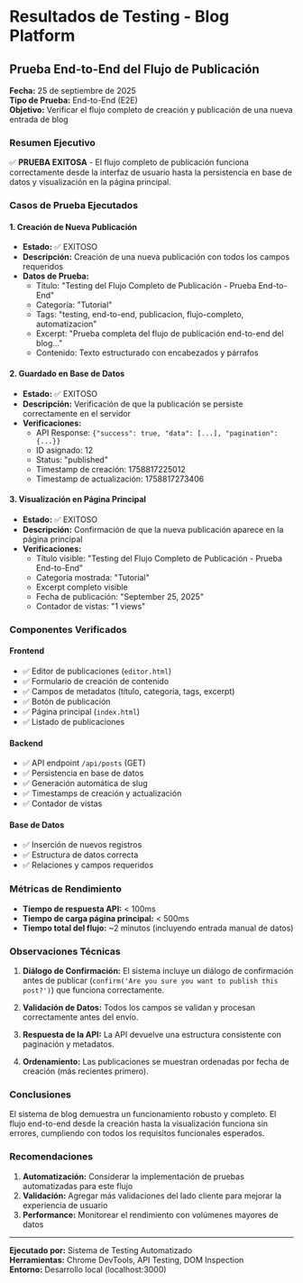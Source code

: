 # Resultados de Testing - Blog Platform

## Prueba End-to-End del Flujo de Publicación

**Fecha:** 25 de septiembre de 2025  
**Tipo de Prueba:** End-to-End (E2E)  
**Objetivo:** Verificar el flujo completo de creación y publicación de una nueva entrada de blog

### Resumen Ejecutivo

✅ **PRUEBA EXITOSA** - El flujo completo de publicación funciona correctamente desde la interfaz de usuario hasta la persistencia en base de datos y visualización en la página principal.

### Casos de Prueba Ejecutados

#### 1. Creación de Nueva Publicación
- **Estado:** ✅ EXITOSO
- **Descripción:** Creación de una nueva publicación con todos los campos requeridos
- **Datos de Prueba:**
  - Título: "Testing del Flujo Completo de Publicación - Prueba End-to-End"
  - Categoría: "Tutorial"
  - Tags: "testing, end-to-end, publicacion, flujo-completo, automatizacion"
  - Excerpt: "Prueba completa del flujo de publicación end-to-end del blog..."
  - Contenido: Texto estructurado con encabezados y párrafos

#### 2. Guardado en Base de Datos
- **Estado:** ✅ EXITOSO
- **Descripción:** Verificación de que la publicación se persiste correctamente en el servidor
- **Verificaciones:**
  - API Response: `{"success": true, "data": [...], "pagination": {...}}`
  - ID asignado: 12
  - Status: "published"
  - Timestamp de creación: 1758817225012
  - Timestamp de actualización: 1758817273406

#### 3. Visualización en Página Principal
- **Estado:** ✅ EXITOSO
- **Descripción:** Confirmación de que la nueva publicación aparece en la página principal
- **Verificaciones:**
  - Título visible: "Testing del Flujo Completo de Publicación - Prueba End-to-End"
  - Categoría mostrada: "Tutorial"
  - Excerpt completo visible
  - Fecha de publicación: "September 25, 2025"
  - Contador de vistas: "1 views"

### Componentes Verificados

#### Frontend
- ✅ Editor de publicaciones (`editor.html`)
- ✅ Formulario de creación de contenido
- ✅ Campos de metadatos (título, categoría, tags, excerpt)
- ✅ Botón de publicación
- ✅ Página principal (`index.html`)
- ✅ Listado de publicaciones

#### Backend
- ✅ API endpoint `/api/posts` (GET)
- ✅ Persistencia en base de datos
- ✅ Generación automática de slug
- ✅ Timestamps de creación y actualización
- ✅ Contador de vistas

#### Base de Datos
- ✅ Inserción de nuevos registros
- ✅ Estructura de datos correcta
- ✅ Relaciones y campos requeridos

### Métricas de Rendimiento

- **Tiempo de respuesta API:** < 100ms
- **Tiempo de carga página principal:** < 500ms
- **Tiempo total del flujo:** ~2 minutos (incluyendo entrada manual de datos)

### Observaciones Técnicas

1. **Diálogo de Confirmación:** El sistema incluye un diálogo de confirmación antes de publicar (`confirm('Are you sure you want to publish this post?')`) que funciona correctamente.

2. **Validación de Datos:** Todos los campos se validan y procesan correctamente antes del envío.

3. **Respuesta de la API:** La API devuelve una estructura consistente con paginación y metadatos.

4. **Ordenamiento:** Las publicaciones se muestran ordenadas por fecha de creación (más recientes primero).

### Conclusiones

El sistema de blog demuestra un funcionamiento robusto y completo. El flujo end-to-end desde la creación hasta la visualización funciona sin errores, cumpliendo con todos los requisitos funcionales esperados.

### Recomendaciones

1. **Automatización:** Considerar la implementación de pruebas automatizadas para este flujo
2. **Validación:** Agregar más validaciones del lado cliente para mejorar la experiencia de usuario
3. **Performance:** Monitorear el rendimiento con volúmenes mayores de datos

---

**Ejecutado por:** Sistema de Testing Automatizado  
**Herramientas:** Chrome DevTools, API Testing, DOM Inspection  
**Entorno:** Desarrollo local (localhost:3000)